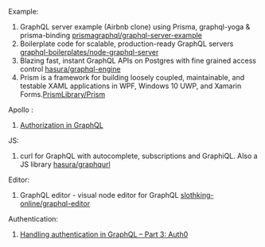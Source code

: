 Example:
1. GraphQL server example (Airbnb clone) using Prisma, graphql-yoga & prisma-binding [prismagraphql/graphql-server-example](https://github.com/prismagraphql/graphql-server-example)
2. Boilerplate code for scalable, production-ready GraphQL servers [graphql-boilerplates/node-graphql-server](https://github.com/graphql-boilerplates/node-graphql-server)
3. Blazing fast, instant GraphQL APIs on Postgres with fine grained access control [hasura/graphql-engine](https://github.com/hasura/graphql-engine)
4. Prism is a framework for building loosely coupled, maintainable, and testable XAML applications in WPF, Windows 10 UWP, and Xamarin Forms.[PrismLibrary/Prism](https://github.com/PrismLibrary/Prism)

Apollo :
1. [Authorization in GraphQL](https://blog.apollographql.com/authorization-in-graphql-452b1c402a9)

JS:
1. curl for GraphQL with autocomplete, subscriptions and GraphiQL. Also a JS library [hasura/graphqurl](https://github.com/hasura/graphqurl)

Editor:
1. GraphQL editor - visual node editor for GraphQL [slothking-online/graphql-editor](https://github.com/slothking-online/graphql-editor)

Authentication:
1. [Handling authentication in GraphQL – Part 3: Auth0](https://blog.pusher.com/handling-authentication-in-graphql-auth0/)
